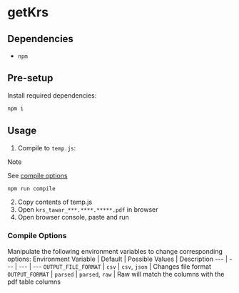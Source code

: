 # getKrs
## Dependencies
- `npm`

## Pre-setup
Install required dependencies:
```bash
npm i
```

## Usage
1. Compile to `temp.js`:

> [!NOTE]
> See [compile options](README.md#compile-options)

```bash
npm run compile
```
2. Copy contents of temp.js
3. Open `krs_tawar_***.****.*****.pdf` in browser
4. Open browser console, paste and run

### Compile Options
Manipulate the following environment variables to change corresponding options:
Environment Variable | Default | Possible Values | Description
--- | --- | --- | ---
`OUTPUT_FILE_FORMAT` | `csv` | `csv`, `json` | Changes file format
`OUTPUT_FORMAT` | `parsed` | `parsed`, `raw` | Raw will match the columns with the pdf table columns
